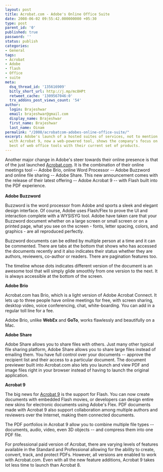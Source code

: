 ```yaml
---
layout: post
title: Acrobat.com - Adobe's Online Office Suite
date: 2008-06-02 09:55:42.000000000 +05:30
type: post
parent_id: '0'
published: true
password: ''
status: publish
categories:
- General
tags:
- Acrobat
- Adobe
- flash
- Office
- suite
meta:
  dsq_thread_id: '135616909'
  bitly_short_url: http://j.mp/mc8HPt
  retweet_cache: '1309567046:0'
  trx_addons_post_views_count: '54'
author:
  login: Brajeshwar
  email: brajeshwar@gmail.com
  display_name: Brajeshwar
  first_name: Brajeshwar
  last_name: Oinam
permalink: "/2008/acrobatcom-adobes-online-office-suite/"
excerpt: Adobe's launch of a hosted suites of services, not to mention this huge shift
  with Acrobat 9, now a web-powered tool, shows the company's focus on combining the
  best of web office tools with their current set of products.
---
```

<p>Another major change in Adobe's steer towards their online presence is that of the just launched <a href="http://www.acrobat.com/">Acrobat.com</a>. It is the combination of their online meetings tool -- Adobe Brio, online Word Processor -- Adobe Buzzword and online file sharing -- Adobe Share. This new announcement comes with the release of their latest offering -- Adobe Acrobat 9 -- with Flash built into the PDF experience.<br />
<br />
<strong>Adobe Buzzword</strong></p>
<p>Buzzword is the word processor from Adobe and sports a sleek and elegant design interface. Of course, Adobe uses Flash/Flex to prove the UI and interaction complete with a WYSISYG tool. Adobe have taken care that your Buzzword document whether on a large screen or small screen or on a printed page, what you see on the screen - fonts, letter spacing, colors, and graphics - are all reproduced perfectly.</p>
<p>Buzzword documents can be edited by multiple person at a time and it can be commented. There are tabs at the bottom that shows who has accessed the documents recently and it also indicates their status whether they are authors, reviewers, co-author or readers. There are pagination features too.</p>
<p>The timeline whose dots indicates different version of the document is an awesome tool that will simply glide smoothly from one version to the next. It is always accessible at the bottom of the screen.</p>
<p><strong>Adobe Brio</strong></p>
<p>Acrobat.com has Brio, which is a light version of Adobe Acrobat Connect. It lets up to three people have online meetings for free, with screen sharing, desktop video, voice conferencing, chat, white-boarding. You can add in a regular toll line for a fee.</p>
<p>Adobe Brio, unlike <strong>WebEx</strong> and <strong>GoTo</strong>, works flawlessly and beautifully on a Mac.</p>
<p><strong>Adobe Share</strong></p>
<p>Adobe Share allows you to share files with others. Just many other typical file sharing platform, Adobe Share allows you to share large files instead of emailing them. You have full control over your documents -- approve the recipient list and their access to a particular document. The document previewer built into Acrobat.com also lets you launch and view PDF and image files right in your browser instead of having to launch the original application.</p>
<p><strong>Acrobat 9</strong></p>
<p>The big news for <a href="http://www.adobe.com/go/acrobat/">Acrobat 9</a> is the support for Flash. You can now create documents with embedded Flash movies, or developers can design entire new skins for electronic documents using Adobe's Flex. PDF documents made with Acrobat 9 also support collaboration among multiple authors and reviewers over the Internet, making them connected documents.</p>
<p>The PDF portfolios in Acrobat 9 allow you to combine multiple file types -- documents, audio, video, even 3D objects -- and compress them into one PDF file.</p>
<p>For professional paid version of Acrobat, there are varying levels of features available in the Standard and Professional allowing for the ability to create, convert, track, and protect PDFs. However, all versions are enabled to work with Acrobat.com. Even with all the new feature additions, Acrobat 9 takes lot less time to launch than Acrobat 8.</p>
